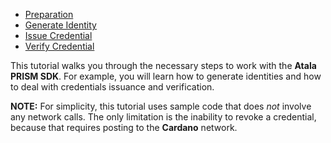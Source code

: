 - [Preparation](preparation.md)
- [Generate Identity](generate-identity.md)
- [Issue Credential](issue-credential.md)
- [Verify Credential](verify-credential.md)

This tutorial walks you through the necessary steps to work with the **Atala PRISM SDK**. For example, you will learn how to generate identities and how to deal with credentials issuance and verification.

**NOTE:** For simplicity, this tutorial uses sample code that does *not* involve any network calls. The only limitation is the inability to revoke a credential, because that requires posting to the **Cardano** network.
